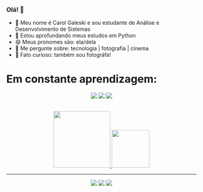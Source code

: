 ### Olá! 👋

- 🔭 Meu nome é Carol Galeski e sou estudante de Análise e Desenvolvimento de Sistemas
- 🚀 Estou aprofundando meus estudos em Python
- 😄 Meus pronomes são: ela/dela
- 💬 Me pergunte sobre: tecnologia | fotografia | cinema
- 📸 Fato curioso: também sou fotográfa!

# Em constante aprendizagem:
<div align="center">
  <a href="https://github.com/carolgal" target="_blank"><img src="https://img.shields.io/badge/Python-14354C?style=for-the-badge&logo=python&logoColor=white" target="_blank"></a>  
  <a href="https://github.com/carolgal" target="_blank"><img src="https://img.shields.io/badge/C-00599C?style=for-the-badge&logo=c&logoColor=white" target="_blank"></a>
  <a href="https://github.com/carolgal" target="_blank"><img src="https://img.shields.io/badge/PostgreSQL-316192?style=for-the-badge&logo=postgresql&logoColor=white" target="_blank"></a>
</div> 

##

<div align="center">
  <a href="https://github.com/carolgal">
  <img height="150em" src="https://github-readme-stats.vercel.app/api?username=carolgal&show_icons=true&theme=cobalt&include_all_commits=true&count_private=true"/>
  <img height="100em" src="https://github-readme-stats.vercel.app/api/top-langs/?username=carolgal&layout=compact&theme=cobalt" />
</div>
 
  ---
  
  <div align="center">
  <a href="https://www.linkedin.com/in/carolgaleski/" target="_blank"><img src="https://img.shields.io/badge/LinkedIn-0077B5?style=for-the-badge&logo=linkedin&logoColor=white" target="_blank"></a>  
   <a href="mailto: galeskar@gmail.com" target="_blank"><img src="https://img.shields.io/badge/Gmail-D14836?style=for-the-badge&logo=gmail&logoColor=white" target="_blank"></a>
   <a href="https://t.me/carolgaleski" target="_blank"><img src="https://img.shields.io/badge/Telegram-2CA5E0?style=for-the-badge&logo=telegram&logoColor=white" target="_blank"></a>
</div>
  
 <!--[![Readme Quotes](https://quotes-github-readme.vercel.app/api?type=horizontal&theme=tokyonight)](https://github.com/carolgal) -->
  
